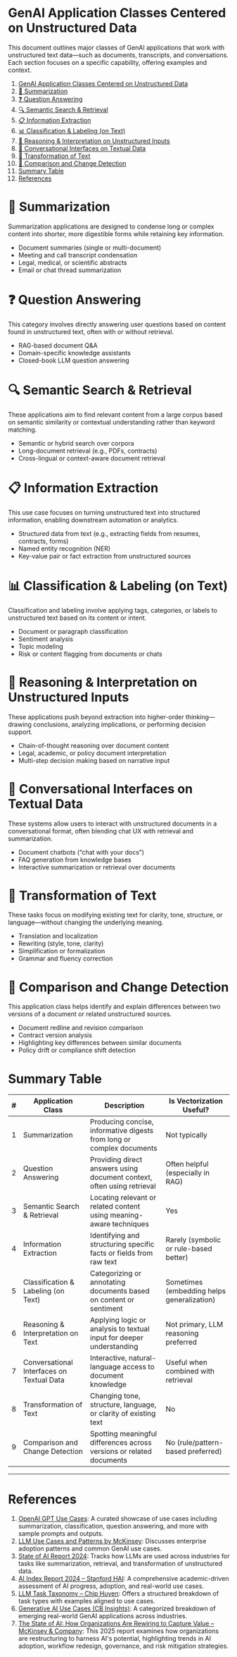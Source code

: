 <!-- ********************* -->
# GenAI Application Classes Centered on Unstructured Data
<!-- ********************* -->

This document outlines major classes of GenAI applications that work with unstructured text data—such as documents, transcripts, and conversations. Each section focuses on a specific capability, offering examples and context.

1. [GenAI Application Classes Centered on Unstructured Data](#genai-application-classes-centered-on-unstructured-data)
2. [📄 Summarization](#-summarization)
3. [❓ Question Answering](#-question-answering)
4. [🔍 Semantic Search \& Retrieval](#-semantic-search--retrieval)
5. [📋 Information Extraction](#-information-extraction)
6. [📊 Classification \& Labeling (on Text)](#-classification--labeling-on-text)
7. [🧠 Reasoning \& Interpretation on Unstructured Inputs](#-reasoning--interpretation-on-unstructured-inputs)
8. [💬 Conversational Interfaces on Textual Data](#-conversational-interfaces-on-textual-data)
9. [🔄 Transformation of Text](#-transformation-of-text)
10. [📑 Comparison and Change Detection](#-comparison-and-change-detection)
11. [Summary Table](#summary-table)
12. [References](#references)

<!-- ********************* -->
# 📄 Summarization
<!-- ********************* -->

Summarization applications are designed to condense long or complex content into shorter, more digestible forms while retaining key information.

- Document summaries (single or multi-document)
- Meeting and call transcript condensation
- Legal, medical, or scientific abstracts
- Email or chat thread summarization

<!-- ********************* -->
# ❓ Question Answering
<!-- ********************* -->

This category involves directly answering user questions based on content found in unstructured text, often with or without retrieval.

- RAG-based document Q&A
- Domain-specific knowledge assistants
- Closed-book LLM question answering

<!-- ********************* -->
# 🔍 Semantic Search & Retrieval
<!-- ********************* -->

These applications aim to find relevant content from a large corpus based on semantic similarity or contextual understanding rather than keyword matching.

- Semantic or hybrid search over corpora
- Long-document retrieval (e.g., PDFs, contracts)
- Cross-lingual or context-aware document retrieval

<!-- ********************* -->
# 📋 Information Extraction
<!-- ********************* -->

This use case focuses on turning unstructured text into structured information, enabling downstream automation or analytics.

- Structured data from text (e.g., extracting fields from resumes, contracts, forms)
- Named entity recognition (NER)
- Key-value pair or fact extraction from unstructured sources

<!-- ********************* -->
# 📊 Classification & Labeling (on Text)
<!-- ********************* -->

Classification and labeling involve applying tags, categories, or labels to unstructured text based on its content or intent.

- Document or paragraph classification
- Sentiment analysis
- Topic modeling
- Risk or content flagging from documents or chats

<!-- ********************* -->
# 🧠 Reasoning & Interpretation on Unstructured Inputs
<!-- ********************* -->

These applications push beyond extraction into higher-order thinking—drawing conclusions, analyzing implications, or performing decision support.

- Chain-of-thought reasoning over document content
- Legal, academic, or policy document interpretation
- Multi-step decision making based on narrative input

<!-- ********************* -->
# 💬 Conversational Interfaces on Textual Data
<!-- ********************* -->

These systems allow users to interact with unstructured documents in a conversational format, often blending chat UX with retrieval and summarization.

- Document chatbots (“chat with your docs”)
- FAQ generation from knowledge bases
- Interactive summarization or retrieval over documents

<!-- ********************* -->
# 🔄 Transformation of Text
<!-- ********************* -->

These tasks focus on modifying existing text for clarity, tone, structure, or language—without changing the underlying meaning.

- Translation and localization
- Rewriting (style, tone, clarity)
- Simplification or formalization
- Grammar and fluency correction

<!-- ********************* -->
# 📑 Comparison and Change Detection
<!-- ********************* -->

This application class helps identify and explain differences between two versions of a document or related unstructured sources.

- Document redline and revision comparison
- Contract version analysis
- Highlighting key differences between similar documents
- Policy drift or compliance shift detection

<!-- ********************* -->
# Summary Table
<!-- ********************* -->

| #  | Application Class                          | Description                                                                 | Is Vectorization Useful?         |
|----|--------------------------------------------|-----------------------------------------------------------------------------|----------------------------------|
| 1  | Summarization                              | Producing concise, informative digests from long or complex documents       | Not typically                     |
| 2  | Question Answering                         | Providing direct answers using document context, often using retrieval      | Often helpful (especially in RAG) |
| 3  | Semantic Search & Retrieval                | Locating relevant or related content using meaning-aware techniques         | Yes                               |
| 4  | Information Extraction                     | Identifying and structuring specific facts or fields from raw text          | Rarely (symbolic or rule-based better) |
| 5  | Classification & Labeling (on Text)        | Categorizing or annotating documents based on content or sentiment          | Sometimes (embedding helps generalization) |
| 6  | Reasoning & Interpretation on Text         | Applying logic or analysis to textual input for deeper understanding        | Not primary, LLM reasoning preferred |
| 7  | Conversational Interfaces on Textual Data  | Interactive, natural-language access to document knowledge                  | Useful when combined with retrieval |
| 8  | Transformation of Text                     | Changing tone, structure, language, or clarity of existing text              | No                                |
| 9  | Comparison and Change Detection            | Spotting meaningful differences across versions or related documents         | No (rule/pattern-based preferred) |

---

<!-- ********************* -->
# References
<!-- ********************* -->

1. [OpenAI GPT Use Cases](https://platform.openai.com/examples): A curated showcase of use cases including summarization, classification, question answering, and more with sample prompts and outputs.
2. [LLM Use Cases and Patterns by McKinsey](https://www.mckinsey.com/capabilities/mckinsey-digital/our-insights/the-state-of-ai-in-2023-generative-ais-breakout-year): Discusses enterprise adoption patterns and common GenAI use cases.
3. [State of AI Report 2024](https://www.stateof.ai/): Tracks how LLMs are used across industries for tasks like summarization, retrieval, and transformation of unstructured data.
4. [AI Index Report 2024 – Stanford HAI](https://hai.stanford.edu/ai-index): A comprehensive academic-driven assessment of AI progress, adoption, and real-world use cases.
5. [LLM Task Taxonomy – Chip Huyen](https://huyenchip.com/2023/04/11/llm-tasks.html): Offers a structured breakdown of task types with examples aligned to use cases.
6. [Generative AI Use Cases (CB Insights)](https://www.cbinsights.com/research/report/generative-ai-use-cases/): A categorized breakdown of emerging real-world GenAI applications across industries.
7. [The State of AI: How Organizations Are Rewiring to Capture Value – McKinsey & Company](https://www.mckinsey.com/capabilities/quantumblack/our-insights/the-state-of-ai): This 2025 report examines how organizations are restructuring to harness AI's potential, highlighting trends in AI adoption, workflow redesign, governance, and risk mitigation strategies.

